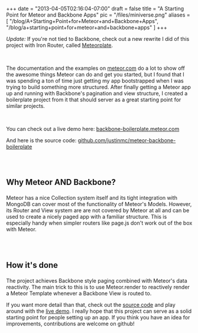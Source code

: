 
+++
date = "2013-04-05T02:16:04-07:00"
draft = false
title = "A Starting Point for Meteor and Backbone Apps"
pic = "/files/miniverse.png"
aliases = [
  "/blog/A+Starting+Point+for+Meteor+and+Backbone+Apps",
  "/blog/a+starting+point+for+meteor+and+backbone+apps"
]
+++

<p><i>Update:</i>
If you're not tied to Backbone, check out a new rewrite I did of this project with Iron Router, called <a href="http://justinmccandless.com/blog/A+Starting+Point+for+Routed+Meteor+Apps">Meteorplate</a>.
</p>

<p><br /></p>

<p>The documentation and the examples on <a href="http://www.meteor.com">meteor.com</a> do a lot to show off the awesome things Meteor can do and get you started, but I found that I was spending a ton of time just getting my app bootstrapped when I was trying to build something more structured.  After finally getting a Meteor app up and running with Backbone's pagination and view structure, I created a boilerplate project from it that should server as a great starting point for similar projects.</p>

<p><br /></p>

<p>You can check out a live demo here: <a href="http://backbone-boilerplate.meteor.com/">backbone-boilerplate.meteor.com</a> <br>

And here is the source code: <a href="https://github.com/justinmc/meteor-backbone-boilerplate">github.com/justinmc/meteor-backbone-boilerplate</a></p>

<h2><br>

Why Meteor AND Backbone?</h2>

<p>Meteor has a nice Collection system itself and its tight integration with MongoDB can cover most of the functionality of Meteor's Models.  However, its Router and View system are are not covered by Meteor at all and can be used to create a nicely paged app with a familiar structure.  This is especially handy when simpler routers like page.js don't work out of the box with Meteor.</p>

<h2><br>

How it's done</h2>

<p>The project achieves Backbone style paging combined with Meteor's data reactivity.  The main trick to this is to use <span class="code">Meteor.render</span> to reactively render a Meteor Template whenever a Backbone View is routed to.</p>

<p>If you want more detail than that, check out the <a href="https://github.com/justinmc/meteor-backbone-boilerplate">source code</a> and play around with the <a href="http://backbone-boilerplate.meteor.com/">live demo</a>.  I really hope that this project can serve as a solid starting point for people setting up an app.  If you think you have an idea for improvements, contributions are welcome on github!</p>